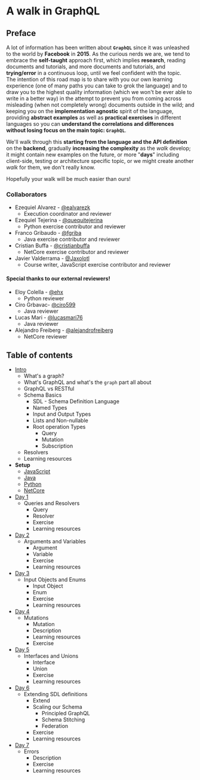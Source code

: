 # A walk in GraphQL

## Preface

A lot of information has been written about **`GraphQL`** since it was unleashed to the world by **Facebook** in **2015**. As the curious nerds we are, we tend to embrace the **self-taught** approach first, which implies **research**, reading documents and tutorials, and more documents and tutorials, and **trying/error** in a continuous loop, until we feel confident with the topic.  
The intention of this road map is to share with you our own learning experience (one of many paths you can take to grok the language) and to draw you to the highest quality information (which we won't be ever able to write in a better way) in the attempt to prevent you from coming across misleading (when not completely wrong) documents outside in the wild; and keeping you on the **implementation agnostic** spirit of the language, providing **abstract examples** as well as **practical exercises** in different languages so you can **understand the correlations and differences without losing focus on the main topic: `GraphQL`**.

We'll walk through this **starting from the language and the API definition** on the **backend**, gradually **increasing the complexity** as the *walk* develop; it might contain new examples on the future, or more "**days**" including client-side, testing or architecture specific topic, or we might create another *walk* for them, we don't really know.

Hopefully your walk will be much easier than ours!

### Collaborators

- Ezequiel Alvarez - [@ealvarezk](https://github.com/ealvarezk)
  - Execution coordinator and reviewer
- Ezequiel Tejerina - [@quequitejerina](https://github.com/quequitejerina)
  - Python exercise contributor and reviewer
- Franco Gribaudo - [@fgriba](https://github.com/fgriba)
  - Java exercise contributor and reviewer
- Cristian Buffa - [@cristianbuffa](https://github.com/cristianbuffa)
  - NetCore exercise contributor and reviewer
- Javier Valderrama - [@Jaxolotl](https://github.com/Jaxolotl)
  - Course writer, JavaScript exercise contributor and reviewer

#### Special thanks to our external reviewers!

- Eloy Colella - [@ehx](https://github.com/ehx)
  - Python reviewer
- Ciro Grbavac- [@ciro599](https://github.com/ciro599)
  - Java reviewer
- Lucas Mari - [@lucasmari76](https://github.com/lucasmari76)
  - Java reviewer
- Alejandro Freiberg - [@alejandrofreiberg](https://github.com/alejandrofreiberg)
  - NetCore reviewer

## Table of contents

- [Intro](introduction/introduction.md)
  - What's a graph?
  - What's GraphQL and what's the `graph` part all about
  - GraphQL vs RESTful
  - Schema Basics
    - SDL - Schema Definition Language
    - Named Types
    - Input and Output Types
    - Lists and Non-nullable
    - Root operation Types
      - Query
      - Mutation
      - Subscription
  - Resolvers
  - Learning resources
- **Setup**
  - [JavaScript](setup/javascript.md)
  - [Java](setup/java.md)
  - [Python](setup/python.md)
  - [NetCore](setup/netcore.md)
- [Day 1](lessons/day_01/day_01.md)
  - Queries and Resolvers
    - Query
    - Resolver
    - Exercise
    - Learning resources
- [Day 2](lessons/day_02/day_02.md)
  - Arguments and Variables
    - Argument
    - Variable
    - Exercise
    - Learning resources
- [Day 3](lessons/day_03/day_03.md)
  - Input Objects and Enums
    - Input Object
    - Enum
    - Exercise
    - Learning resources
- [Day 4](lessons/day_04/day_04.md)
  - Mutations
    - Mutation
    - Description
    - Learning resources
    - Exercise
- [Day 5](lessons/day_05/day_05.md)
  - Interfaces and Unions
    - Interface
    - Union
    - Exercise
    - Learning resources
- [Day 6](lessons/day_06/day_06.md)
  - Extending SDL definitions
    - Extend
    - Scaling our Schema
      - Principled GraphQL
      - Schema Stitching
      - Federation
    - Exercise
    - Learning resources
- [Day 7](lessons/day_07/day_07.md)
  - Errors
    - Description
    - Exercise
    - Learning resources
